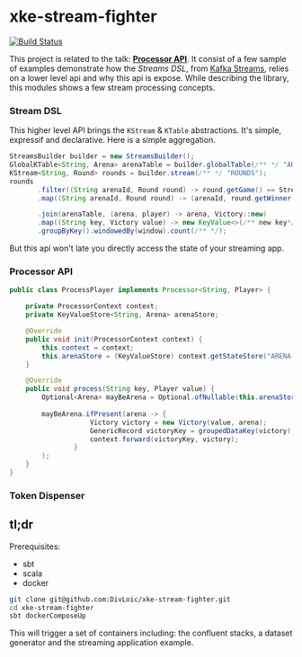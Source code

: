 # xke-stream-fighter
[![Build Status](https://travis-ci.org/DivLoic/xke-stream-fighter.svg?branch=master)](https://travis-ci.org/DivLoic/xke-stream-fighter)

This project is related to the talk: [**Processor API**](#/). 
It consist of a few sample of examples demonstrate how the *Streams DSL*,
from [Kafka Streams](https://kafka.apache.org/documentation/streams/),
relies on a lower level api and why this api is expose. While describing
the library, this modules shows a few stream processing concepts. 

### Stream DSL
This higher level API brings the `KStream` & `KTable` abstractions.
It's simple, expressif and declarative. Here is a simple aggregation.

```java
StreamsBuilder builder = new StreamsBuilder();
GlobalKTable<String, Arena> arenaTable = builder.globalTable(/** */ "ARENAS");
KStream<String, Round> rounds = builder.stream(/** */ "ROUNDS");
rounds
       .filter((String arenaId, Round round) -> round.getGame() == StreetFighter)
       .map((String arenaId, Round round) -> (arenaId, round.getWinner()))

       .join(arenaTable, (arena, player) -> arena, Victory::new)
       .map((String key, Victory value) -> new KeyValue<>(/** new key*/, value))
       .groupByKey().windowedBy(window).count(/** */);
```
But this api won't late you directly access the state of your streaming app. 


### Processor API
```java
public class ProcessPlayer implements Processor<String, Player> {

    private ProcessorContext context;
    private KeyValueStore<String, Arena> arenaStore;

    @Override
    public void init(ProcessorContext context) {
        this.context = context;
        this.arenaStore = (KeyValueStore) context.getStateStore("ARENA-STORE");
    }

    @Override
    public void process(String key, Player value) {
        Optional<Arena> mayBeArena = Optional.ofNullable(this.arenaStore.get(key));
        
        mayBeArena.ifPresent(arena -> {
                    Victory victory = new Victory(value, arena);
                    GenericRecord victoryKey = groupedDataKey(victory);
                    context.forward(victoryKey, victory);
                }
        );
    }
}
```

### Token Dispenser

## tl;dr

Prerequisites: 
- sbt
- scala
- docker
```bash
git clone git@github.com:DivLoic/xke-stream-fighter.git
cd xke-stream-fighter
sbt dockerComposeUp
```
This will trigger a set of containers including: the confluent stacks, a dataset generator
and the streaming application example. 


